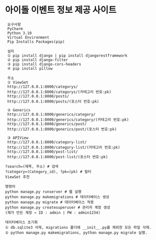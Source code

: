 # 아이돌 이벤트 정보 제공 사이트

     요구사항
     PyCharm
     Python 3.10
     Virtual Environment
     Pip Installs Packages(pip)
     
     설치
     ① pip install django | pip install djangorestframework
     ② pip install django-filter
     ③ pip install django-cors-headers
     ④ pip install pillow
     
     주소
     ① ViewSet
     http://127.0.0.1:8000/categorys/
     http://127.0.0.1:8000/categorys/(카테고리 번호:pk)
     http://127.0.0.1:8000/posts/ 
     http://127.0.0.1:8000/posts/(포스터 번호:pk)

     ② Generics
     http://127.0.0.1:8000/generics/category/
     http://127.0.0.1:8000/generics/category/(카테고리 번호:pk)
     http://127.0.0.1:8000/generics/post/
     http://127.0.0.1:8000/generics/post/(포스터 번호:pk)

     ③ APIView
     http://127.0.0.1:8000/category-list/
     http://127.0.0.1:8000/category-list/(카테고리 번호:pk)
     http://127.0.0.1:8000/post-list/
     http://127.0.0.1:8000/post-list/(포스터 번호:pk)

    ?search=(제목, 주소) # 검색
    ?category=(Category_id), ?pk=(pk) # 필터
    ViewSet 추천
    
    명령어
    python manage.py runserver # 웹 실행
    python manage.py makemigrations # 데이터베이스 생성
    python manage.py migrate # 데이터베이스 적용
    python manage.py createsuperuser # 관리자 계정 생성
    (제가 만든 계정 → ID : admin | PW : admin1234)
     
    데이터베이스 초기화
    ① db.sqlite3 삭제, migrations 폴더에 __init__.py를 제외한 모든 파일 삭제.
    ② python manage.py makemigrations, python manage.py migrate 실행.
